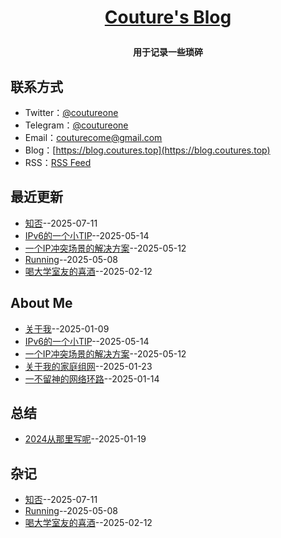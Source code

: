 **<p align="center">[Couture's Blog](https://blog.coutureone.top)</p>**
====

**<p align="center">用于记录一些琐碎</p>**


## 联系方式
- Twitter：[@coutureone](https://twitter.com/coutureone)
- Telegram：[@coutureone](https://t.me/coutureone)
- Email：[couturecome@gmail.com](mailto:couturecome@gmail.@163.com)
- Blog：[https://blog.coutures.top](https://blog.coutures.top)
- RSS：[RSS Feed](https://raw.githubusercontent.com/coutureone/gitblog/master/feed.xml)

## 最近更新
- [知否](https://github.com/coutureone/gitblog/issues/14)--2025-07-11
- [IPv6的一个小TIP](https://github.com/coutureone/gitblog/issues/13)--2025-05-14
- [一个IP冲突场景的解决方案](https://github.com/coutureone/gitblog/issues/12)--2025-05-12
- [Running](https://github.com/coutureone/gitblog/issues/11)--2025-05-08
- [喝大学室友的喜酒](https://github.com/coutureone/gitblog/issues/10)--2025-02-12
## About Me
- [关于我](https://github.com/coutureone/gitblog/issues/6)--2025-01-09
- [IPv6的一个小TIP](https://github.com/coutureone/gitblog/issues/13)--2025-05-14
- [一个IP冲突场景的解决方案](https://github.com/coutureone/gitblog/issues/12)--2025-05-12
- [关于我的家庭组网](https://github.com/coutureone/gitblog/issues/9)--2025-01-23
- [一不留神的网络环路](https://github.com/coutureone/gitblog/issues/7)--2025-01-14
## 总结
- [2024从那里写呢](https://github.com/coutureone/gitblog/issues/8)--2025-01-19
## 杂记
- [知否](https://github.com/coutureone/gitblog/issues/14)--2025-07-11
- [Running](https://github.com/coutureone/gitblog/issues/11)--2025-05-08
- [喝大学室友的喜酒](https://github.com/coutureone/gitblog/issues/10)--2025-02-12

